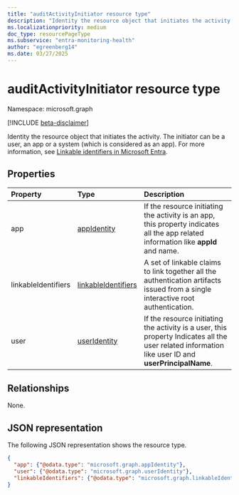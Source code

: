 ```yaml
---
title: "auditActivityInitiator resource type"
description: "Identity the resource object that initiates the activity. The initiator can be a user, an app or a system (which is considered as an app)"
ms.localizationpriority: medium
doc_type: resourcePageType
ms.subservice: "entra-monitoring-health"
author: "egreenberg14"
ms.date: 03/27/2025
---
```


# auditActivityInitiator resource type

Namespace: microsoft.graph

[!INCLUDE [beta-disclaimer](../../includes/beta-disclaimer.md)]

Identity the resource object that initiates the activity. The initiator can be a user, an app or a system (which is considered as an app). For more information, see [Linkable identifiers in Microsoft Entra](/entra/identity/authentication/how-to-authentication-track-linkable-identifiers).

## Properties
| Property	   | Type	|Description|
|:---------------|:--------|:----------|
|app|[appIdentity](appidentity.md)|If the resource initiating the activity is an app, this property indicates all the app related information like **appId** and name.|
|linkableIdentifiers|[linkableIdentifiers](../resources/linkableidentifiers.md)|A set of linkable claims to link together all the authentication artifacts issued from a single interactive root authentication.|
|user|[userIdentity](useridentity.md)|If the resource initiating the activity is a user, this property Indicates all the user related information like user ID and **userPrincipalName**.|

## Relationships
None.

## JSON representation

The following JSON representation shows the resource type.

<!-- {
  "blockType": "resource",
  "optionalProperties": [

  ],
  "@odata.type": "microsoft.graph.auditActivityInitiator"
}-->

```json
{
  "app": {"@odata.type": "microsoft.graph.appIdentity"},
  "user": {"@odata.type": "microsoft.graph.userIdentity"},
  "linkableIdentifiers": {"@odata.type": "microsoft.graph.linkableIdentifiers"}
}
```

<!-- uuid: 8fcb5dbc-d5aa-4681-8e31-b001d5168d79
2015-10-25 14:57:30 UTC -->
<!-- {
  "type": "#page.annotation",
  "description": "auditActivityInitiator resource",
  "keywords": "",
  "section": "documentation",
  "tocPath": ""
}-->


